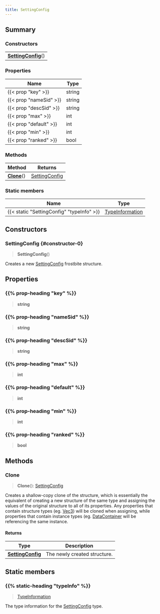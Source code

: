 ```yaml
---
title: SettingConfig
---
```



## Summary
### Constructors
| |
| ----------- |
| **[SettingConfig](#constructor-0)**() |

### Properties
| Name | Type |
| ---- | ---- |
| {{< prop "key" >}} | string |
| {{< prop "nameSid" >}} | string |
| {{< prop "descSid" >}} | string |
| {{< prop "max" >}} | int |
| {{< prop "default" >}} | int |
| {{< prop "min" >}} | int |
| {{< prop "ranked" >}} | bool |

### Methods
| Method | Returns |
| ------ | ---- |
| **[Clone](#clone)**() | [SettingConfig](/vext/ref/fb/settingconfig) |

### Static members
| Name | Type |
| ---- | ---- |
| {{< static "SettingConfig" "typeInfo" >}} | [TypeInformation](/vext/ref/shared/class/typeinformation) |

## Constructors
### SettingConfig {#constructor-0}
> **SettingConfig**()

Creates a new [SettingConfig](/vext/ref/fb/settingconfig) frostbite structure.

## Properties
### {{% prop-heading "key" %}}
> **string**

### {{% prop-heading "nameSid" %}}
> **string**

### {{% prop-heading "descSid" %}}
> **string**

### {{% prop-heading "max" %}}
> **int**

### {{% prop-heading "default" %}}
> **int**

### {{% prop-heading "min" %}}
> **int**

### {{% prop-heading "ranked" %}}
> **bool**

## Methods
### Clone
> **Clone**(): [SettingConfig](/vext/ref/fb/settingconfig)

Creates a shallow-copy clone of the structure, which is essentially the equivalent of creating a new structure of the same type and assigning the values of the original structure to all of its properties. Any properties that contain structure types (eg. [Vec3](/vext/ref/shared/class/vec3)) will be cloned when assigning, while properties that contain instance types (eg. [DataContainer](/vext/ref/shared/class/datacontainer) will be referencing the same instance.

#### Returns
| Type | Description |
| ---- | ----------- |
| **[SettingConfig](/vext/ref/fb/settingconfig)** | The newly created structure. |

## Static members
### {{% static-heading "typeInfo" %}}
> [TypeInformation](/vext/ref/shared/class/typeinformation)

The type information for the [SettingConfig](/vext/ref/fb/settingconfig) type.

